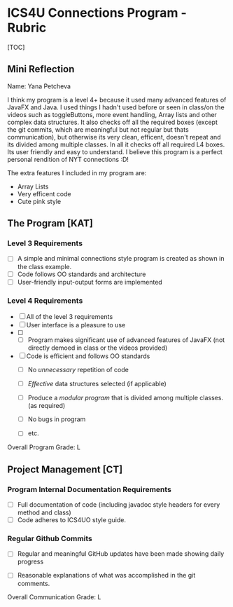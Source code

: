 # ICS4U Connections Program - Rubric

[TOC]

## Mini Reflection

Name: Yana Petcheva

I think my program is a level 4+ because it used many advanced features of JavaFX and Java. I used things I hadn't used before or seen in class/on the videos such as toggleButtons, more event handling, Array lists and other complex data structures. It also checks off all the required boxes (except the git commits, which are meaningful but not regular but thats communication), but otherwise its very clean, efficent, doesn't repeat and its divided among multiple classes. In all it checks off all required L4 boxes. Its user friendly and easy to understand. I believe this program is a perfect personal rendition of NYT connections :D!

The extra features I included in my program are: 
- Array Lists
- Very efficent code
- Cute pink style




## The Program [KAT]
### Level 3 Requirements

- [ ] A simple and minimal connections style program is created as shown in the class example.
- [ ] Code follows OO standards and architecture
- [ ] User-friendly input-output forms are implemented

### Level 4 Requirements

- [ ] All of the level 3 requirements
- [ ] User interface is a pleasure to use
- [ ] - [ ] Program makes significant use of advanced features of JavaFX (not directly demoed in class or the videos provided)
- [ ] Code is efficient and follows OO standards
  - [ ] No *unnecessary* repetition of code
  - [ ] *Effective* data structures selected (if applicable)
  - [ ] Produce a *modular program* that is divided among multiple classes. (as required)
  - [ ] No bugs in program
  - [ ] etc.



Overall Program Grade: L



## Project Management [CT]

### Program Internal Documentation Requirements

- [ ] Full documentation of code (including javadoc style headers for every method and class)
- [ ] Code adheres to ICS4UO style guide.

### Regular Github Commits

- [ ] Regular and meaningful GitHub updates have been made showing daily progress
- [ ] Reasonable explanations of what was accomplished in the git comments.


Overall Communication Grade: L
